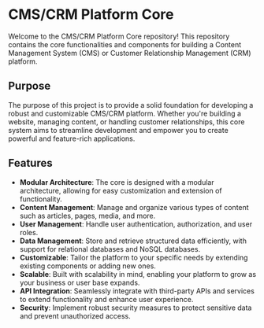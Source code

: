 # CMS/CRM Platform Core

Welcome to the CMS/CRM Platform Core repository! This repository contains the core functionalities and components for building a Content Management System (CMS) or Customer Relationship Management (CRM) platform.

## Purpose

The purpose of this project is to provide a solid foundation for developing a robust and customizable CMS/CRM platform. Whether you're building a website, managing content, or handling customer relationships, this core system aims to streamline development and empower you to create powerful and feature-rich applications.

## Features

- **Modular Architecture**: The core is designed with a modular architecture, allowing for easy customization and extension of functionality.
- **Content Management**: Manage and organize various types of content such as articles, pages, media, and more.
- **User Management**: Handle user authentication, authorization, and user roles.
- **Data Management**: Store and retrieve structured data efficiently, with support for relational databases and NoSQL databases.
- **Customizable**: Tailor the platform to your specific needs by extending existing components or adding new ones.
- **Scalable**: Built with scalability in mind, enabling your platform to grow as your business or user base expands.
- **API Integration**: Seamlessly integrate with third-party APIs and services to extend functionality and enhance user experience.
- **Security**: Implement robust security measures to protect sensitive data and prevent unauthorized access.

